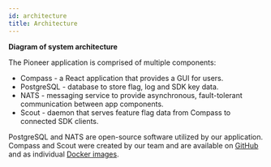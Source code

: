 ```yaml
---
id: architecture
title: Architecture
---
```


**Diagram of system architecture**

The Pioneer application is comprised of multiple components:
* Compass - a React application that provides a GUI for users.
* PostgreSQL - database to store flag, log and SDK key data.
* NATS - messaging service to provide asynchronous, fault-tolerant communication between app components.
* Scout - daemon that serves feature flag data from Compass to connected SDK clients.

PostgreSQL and NATS are open-source software utilized by our application. Compass and Scout were created by our team and are available on [GitHub](https://github.com/pioneer-io) and as individual [Docker images](https://hub.docker.com/repository/docker/ljdavies/pioneer).